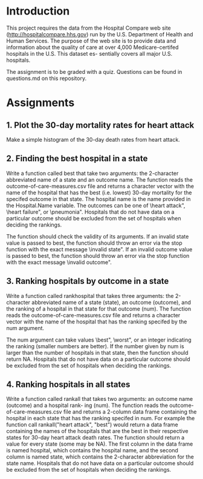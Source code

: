 # Introduction

This project requires the data from the Hospital Compare web site (http://hospitalcompare.hhs.gov)
run by the U.S. Department of Health and Human Services. The purpose of the web site is to provide data and
information about the quality of care at over 4,000 Medicare-certifed hospitals in the U.S. This dataset es-
sentially covers all major U.S. hospitals.

The assignment is to be graded with a quiz. Questions can be found in questions.md on this repository.
# Assignments

## 1. Plot the 30-day mortality rates for heart attack

Make a simple histogram of the 30-day death rates from heart attack.

## 2. Finding the best hospital in a state

Write a function called best that take two arguments: the 2-character abbreviated name of a state and an
outcome name. The function reads the outcome-of-care-measures.csv file and returns a character vector
with the name of the hospital that has the best (i.e. lowest) 30-day mortality for the specifed outcome
in that state. The hospital name is the name provided in the Hospital.Name variable. The outcomes can
be one of \heart attack", \heart failure", or \pneumonia". Hospitals that do not have data on a particular
outcome should be excluded from the set of hospitals when deciding the rankings.

The function should check the validity of its arguments. If an invalid state value is passed to best, the
function should throw an error via the stop function with the exact message \invalid state". If an invalid
outcome value is passed to best, the function should throw an error via the stop function with the exact
message \invalid outcome".

## 3. Ranking hospitals by outcome in a state

Write a function called rankhospital that takes three arguments: the 2-character abbreviated name of a
state (state), an outcome (outcome), and the ranking of a hospital in that state for that outcome (num).
The function reads the outcome-of-care-measures.csv file and returns a character vector with the name
of the hospital that has the ranking specifed by the num argument.

The num argument can take values \best", \worst", or an integer indicating the ranking
(smaller numbers are better). If the number given by num is larger than the number of hospitals in that
state, then the function should return NA. Hospitals that do not have data on a particular outcome should
be excluded from the set of hospitals when deciding the rankings.

## 4. Ranking hospitals in all states

Write a function called rankall that takes two arguments: an outcome name (outcome) and a hospital rank-
ing (num). The function reads the outcome-of-care-measures.csv file and returns a 2-column data frame
containing the hospital in each state that has the ranking specifed in num. For example the function call
rankall("heart attack", "best") would return a data frame containing the names of the hospitals that
are the best in their respective states for 30-day heart attack death rates. The function should return a value
for every state (some may be NA). The first column in the data frame is named hospital, which contains
the hospital name, and the second column is named state, which contains the 2-character abbreviation for
the state name. Hospitals that do not have data on a particular outcome should be excluded from the set of
hospitals when deciding the rankings.

